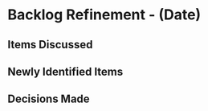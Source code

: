 # Backlog Refinement - (Date)

## Items Discussed

<!-- Items currently in the backlog that were discussed in this meeting -->

## Newly Identified Items

<!-- Items that were added to the backlog during this meeting -->

## Decisions Made

<!-- Agreements about readiness, phrasing, acceptance criteria, or decomposition of backlog items discussed -->
<!-- Each item discussed in the meeting should have its dedicated subsection here -->

